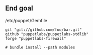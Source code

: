## End goal

/etc/puppet/Gemfile
```
git "git://github.com/foo/bar.git"
github "puppetlabs/puppetlabs-stdlib"
forge "puppetlabs-firewall"
```

`# bundle install --path modules`
